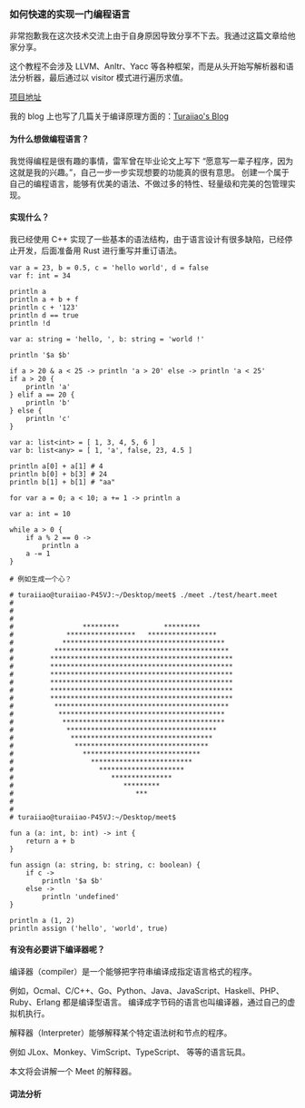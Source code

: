 ### 如何快速的实现一门编程语言

非常抱歉我在这次技术交流上由于自身原因导致分享不下去。我通过这篇文章给他家分享。

这个教程不会涉及 LLVM、Anltr、Yacc 等各种框架，而是从头开始写解析器和语法分析器，最后通过以 visitor 模式进行遍历求值。

[项目地址](https://github.com/Turaiiao/meet)

我的 blog 上也写了几篇关于编译原理方面的：[Turaiiao's Blog](https://blog.xyiio.cn/)

#### 为什么想做编程语言？

我觉得编程是很有趣的事情，雷军曾在毕业论文上写下 “愿意写一辈子程序，因为这就是我的兴趣。”，自己一步一步实现想要的功能真的很有意思。
创建一个属于自己的编程语言，能够有优美的语法、不做过多的特性、轻量级和完美的包管理实现。

#### 实现什么？

我已经使用 C++ 实现了一些基本的语法结构，由于语言设计有很多缺陷，已经停止开发，后面准备用 Rust 进行重写并重订语法。

```
var a = 23, b = 0.5, c = 'hello world', d = false
var f: int = 34

println a
println a + b + f
println c + '123'
println d == true
println !d

var a: string = 'hello, ', b: string = 'world !'

println '$a $b'

if a > 20 & a < 25 -> println 'a > 20' else -> println 'a < 25'
if a > 20 {
    println 'a'
} elif a == 20 {
    println 'b'
} else {
    println 'c'
}

var a: list<int> = [ 1, 3, 4, 5, 6 ]
var b: list<any> = [ 1, 'a', false, 23, 4.5 ]

println a[0] + a[1] # 4
println b[0] + b[3] # 24
println b[1] + b[1] # "aa"

for var a = 0; a < 10; a += 1 -> println a

var a: int = 10

while a > 0 {
    if a % 2 == 0 ->
        println a
    a -= 1
}

# 例如生成一个心？

# turaiiao@turaiiao-P45VJ:~/Desktop/meet$ ./meet ./test/heart.meet 
#                                                              
#                                                              
#                                                              
#                 *********           *********                
#             *****************   *****************            
#            ****************************************          
#          *******************************************         
#         *********************************************        
#         *********************************************        
#         *********************************************        
#         *********************************************        
#         *********************************************        
#         *********************************************        
#          *******************************************         
#           *****************************************          
#            ****************************************          
#             *************************************            
#              ***********************************             
#               *********************************              
#                 *****************************                
#                   *************************                  
#                     *********************                    
#                        ***************                       
#                           *********                          
#                              ***                             
#                     
#                                                              
# turaiiao@turaiiao-P45VJ:~/Desktop/meet$ 

fun a (a: int, b: int) -> int {
    return a + b
}

fun assign (a: string, b: string, c: boolean) {
    if c ->
        println '$a $b'
    else ->
        println 'undefined'
}

println a (1, 2)
println assign ('hello', 'world', true)

```

#### 有没有必要讲下编译器呢？

编译器（compiler）是一个能够把字符串编译成指定语言格式的程序。

例如，Ocmal、C/C++、Go、Python、Java、JavaScript、Haskell、PHP、Ruby、Erlang 都是编译型语言。
编译成字节码的语言也叫编译器，通过自己的虚拟机执行。

解释器（Interpreter）能够解释某个特定语法树和节点的程序。

例如 JLox、Monkey、VimScript、TypeScript、 等等的语言玩具。

本文将会讲解一个 Meet 的解释器。

#### 词法分析

